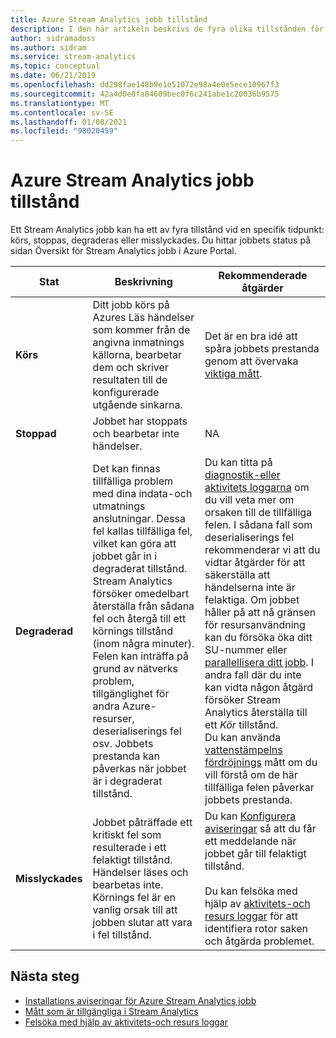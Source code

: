 ```yaml
---
title: Azure Stream Analytics jobb tillstånd
description: I den här artikeln beskrivs de fyra olika tillstånden för ett Stream Analytics jobb. körs, stoppad, degraderas och misslyckades.
author: sidramadoss
ms.author: sidram
ms.service: stream-analytics
ms.topic: conceptual
ms.date: 06/21/2019
ms.openlocfilehash: dd298fae148b9e1e51072e98a4e0e5ece10967f3
ms.sourcegitcommit: 42a4d0e8fa84609bec0f6c241abe1c20036b9575
ms.translationtype: MT
ms.contentlocale: sv-SE
ms.lasthandoff: 01/08/2021
ms.locfileid: "98020459"
---
```

# <a name="azure-stream-analytics-job-states"></a>Azure Stream Analytics jobb tillstånd

Ett Stream Analytics jobb kan ha ett av fyra tillstånd vid en specifik tidpunkt: körs, stoppas, degraderas eller misslyckades. Du hittar jobbets status på sidan Översikt för Stream Analytics jobb i Azure Portal. 

| Stat | Beskrivning | Rekommenderade åtgärder |
| --- | --- | --- |
| **Körs** | Ditt jobb körs på Azures Läs händelser som kommer från de angivna inmatnings källorna, bearbetar dem och skriver resultaten till de konfigurerade utgående sinkarna. | Det är en bra idé att spåra jobbets prestanda genom att övervaka [viktiga mått](./stream-analytics-set-up-alerts.md#scenarios-to-monitor). |
| **Stoppad** | Jobbet har stoppats och bearbetar inte händelser. | NA | 
| **Degraderad** | Det kan finnas tillfälliga problem med dina indata-och utmatnings anslutningar. Dessa fel kallas tillfälliga fel, vilket kan göra att jobbet går in i degraderat tillstånd. Stream Analytics försöker omedelbart återställa från sådana fel och återgå till ett körnings tillstånd (inom några minuter). Felen kan inträffa på grund av nätverks problem, tillgänglighet för andra Azure-resurser, deserialiserings fel osv. Jobbets prestanda kan påverkas när jobbet är i degraderat tillstånd.| Du kan titta på [diagnostik-eller aktivitets loggarna](./stream-analytics-job-diagnostic-logs.md#debugging-using-activity-logs) om du vill veta mer om orsaken till de tillfälliga felen. I sådana fall som deserialiserings fel rekommenderar vi att du vidtar åtgärder för att säkerställa att händelserna inte är felaktiga. Om jobbet håller på att nå gränsen för resursanvändning kan du försöka öka ditt SU-nummer eller [parallellisera ditt jobb](./stream-analytics-parallelization.md). I andra fall där du inte kan vidta någon åtgärd försöker Stream Analytics återställa till ett *Kör* tillstånd. <br> Du kan använda [vattenstämpelns fördröjnings](./stream-analytics-set-up-alerts.md#scenarios-to-monitor) mått om du vill förstå om de här tillfälliga felen påverkar jobbets prestanda.|
| **Misslyckades** | Jobbet påträffade ett kritiskt fel som resulterade i ett felaktigt tillstånd. Händelser läses och bearbetas inte. Körnings fel är en vanlig orsak till att jobben slutar att vara i fel tillstånd. | Du kan [Konfigurera aviseringar](./stream-analytics-set-up-alerts.md#set-up-alerts-in-the-azure-portal) så att du får ett meddelande när jobbet går till felaktigt tillstånd. <br> <br>Du kan felsöka med hjälp av [aktivitets-och resurs loggar](./stream-analytics-job-diagnostic-logs.md#debugging-using-activity-logs) för att identifiera rotor saken och åtgärda problemet.|

## <a name="next-steps"></a>Nästa steg
* [Installations aviseringar för Azure Stream Analytics jobb](stream-analytics-set-up-alerts.md)
* [Mått som är tillgängliga i Stream Analytics](./stream-analytics-monitoring.md#metrics-available-for-stream-analytics)
* [Felsöka med hjälp av aktivitets-och resurs loggar](./stream-analytics-job-diagnostic-logs.md)